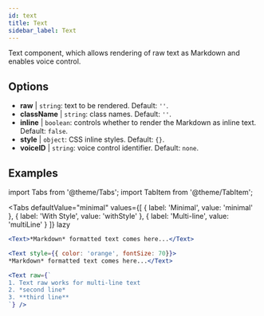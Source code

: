 ```yaml
---
id: text 
title: Text
sidebar_label: Text
---
```


Text component, which allows rendering of raw text as Markdown and enables voice control.

## Options

* __raw__ | `string`: text to be rendered. Default: `''`.
* __className__ | `string`: class names. Default: `''`.
* __inline__ | `boolean`: controls whether to render the Markdown as inline text. Default: `false`.
* __style__ | `object`: CSS inline styles. Default: `{}`.
* __voiceID__ | `string`: voice control identifier. Default: `none`.


## Examples


import Tabs from '@theme/Tabs';
import TabItem from '@theme/TabItem';

<Tabs
    defaultValue="minimal"
    values={[
        { label: 'Minimal', value: 'minimal' },
        { label: 'With Style', value: 'withStyle' },
        { label: 'Multi-line', value: 'multiLine' }
    ]}
    lazy
>
<TabItem value="minimal">

```jsx live
<Text>*Markdown* formatted text comes here...</Text>
```

</TabItem>

<TabItem value="withStyle">

```jsx live
<Text style={{ color: 'orange', fontSize: 70}}>
*Markdown* formatted text comes here...</Text>
```
</TabItem>

<TabItem value="multiLine">

```jsx live
<Text raw={`
1. Text raw works for multi-line text
2. *second line*
3. **third line**
`} />
```
</TabItem>

</Tabs>

